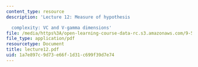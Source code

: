 ```yaml
---
content_type: resource
description: 'Lecture 12: Measure of hypothesis

  complexity: VC and V-gamma dimensions'
file: /media/https%3A/open-learning-course-data-rc.s3.amazonaws.com/9-520-statistical-learning-theory-and-applications-spring-2003/1a7e897c9d73e66f1d31c699f39d7e74_lecture12.pdf
file_type: application/pdf
resourcetype: Document
title: lecture12.pdf
uid: 1a7e897c-9d73-e66f-1d31-c699f39d7e74
---
```

